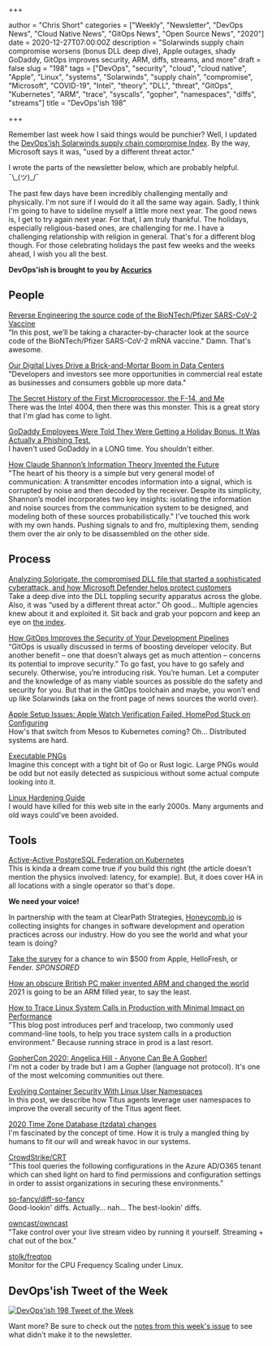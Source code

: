 +++

author = "Chris Short"
categories = ["Weekly", "Newsletter", "DevOps News", "Cloud Native News", "GitOps News", "Open Source News", "2020"]
date = 2020-12-27T07:00:00Z
description = "Solarwinds supply chain compromise worsens (bonus DLL deep dive), Apple outages, shady GoDaddy, GitOps improves security, ARM, diffs, streams, and more"
draft = false
slug = "198"
tags = ["DevOps", "security", "cloud", "cloud native", "Apple", "Linux", "systems", "Solarwinds", "supply chain", "compromise", "Microsoft", "COVID-19", "Intel", "theory", "DLL", "threat", "GitOps", "Kubernetes", "ARM", "trace", "syscalls", "gopher", "namespaces", "diffs", "streams"]
title = "DevOps'ish 198"

+++

Remember last week how I said things would be punchier? Well, I updated the [DevOps'ish Solarwinds supply chain compromise Index](https://devopsish.com/solarwinds-supply-chain-compromise/). By the way, Microsoft says it was, "used by a different threat actor."

I wrote the parts of the newsletter below, which are probably helpful. ¯\\\_(ツ)\_/¯

The past few days have been incredibly challenging mentally and physically. I'm not sure if I would do it all the same way again. Sadly, I think I'm going to have to sideline myself a little more next year. The good news is, I get to try again next year. For that, I am truly thankful. The holidays, especially religious-based ones, are challenging for me. I have a challenging relationship with religion in general. That's for a different blog though. For those celebrating holidays the past few weeks and the weeks ahead, I wish you all the best.

**DevOps'ish is brought to you by** [**Accurics**](https://www.accurics.com/?utm_source=newsletter&utm_medium=devopsish&utm_campaign=198)

## People

[Reverse Engineering the source code of the BioNTech/Pfizer SARS-CoV-2 Vaccine](https://berthub.eu/articles/posts/reverse-engineering-source-code-of-the-biontech-pfizer-vaccine/)  
"In this post, we’ll be taking a character-by-character look at the source code of the BioNTech/Pfizer SARS-CoV-2 mRNA vaccine." Damn. That's awesome.

[Our Digital Lives Drive a Brick-and-Mortar Boom in Data Centers](https://www.nytimes.com/2020/12/22/business/data-storage-centers-coronavirus.html)  
"Developers and investors see more opportunities in commercial real estate as businesses and consumers gobble up more data."

[The Secret History of the First Microprocessor, the F-14, and Me](https://www.wired.com/story/secret-history-of-the-first-microprocessor-f-14/)  
There was the Intel 4004, then there was this monster. This is a great story that I'm glad has come to light.

[GoDaddy Employees Were Told They Were Getting a Holiday Bonus. It Was Actually a Phishing Test.](https://coppercourier.com/story/godaddy-employees-holiday-bonus-secruity-test/)  
I haven't used GoDaddy in a LONG time. You shouldn't either.

[How Claude Shannon’s Information Theory Invented the Future](https://www.quantamagazine.org/how-claude-shannons-information-theory-invented-the-future-20201222/)  
"The heart of his theory is a simple but very general model of communication: A transmitter encodes information into a signal, which is corrupted by noise and then decoded by the receiver. Despite its simplicity, Shannon’s model incorporates two key insights: isolating the information and noise sources from the communication system to be designed, and modeling both of these sources probabilistically." I've touched this work with my own hands. Pushing signals to and fro, multiplexing them, sending them over the air only to be disassembled on the other side.

## Process

[Analyzing Solorigate, the compromised DLL file that started a sophisticated cyberattack, and how Microsoft Defender helps protect customers](https://www.microsoft.com/security/blog/2020/12/18/analyzing-solorigate-the-compromised-dll-file-that-started-a-sophisticated-cyberattack-and-how-microsoft-defender-helps-protect/)  
Take a deep dive into the DLL toppling security apparatus across the globe. Also, it was “used by a different threat actor.” Oh good… Multiple agencies knew about it and exploited it. Sit back and grab your popcorn and keep an eye on [the index](https://devopsish.com/solarwinds-supply-chain-compromise/).

[How GitOps Improves the Security of Your Development Pipelines](https://www.weave.works/blog/how-gitops-improves-security-development-pipelines)  
“GitOps is usually discussed in terms of boosting developer velocity. But another benefit – one that doesn’t always get as much attention – concerns its potential to improve security.” To go fast, you have to go safely and securely. Otherwise, you’re introducing risk. You’re human. Let a computer and the knowledge of as many viable sources as possible do the safety and security for you. But that in the GitOps toolchain and maybe, you won’t end up like Solarwinds (aka on the front page of news sources the world over).

[Apple Setup Issues: Apple Watch Verification Failed, HomePod Stuck on Configuring](https://www.macrumors.com/2020/12/25/apple-verification-failed-stuck-configuring/)  
How's that switch from Mesos to Kubernetes coming? Oh... Distributed systems are hard.

[Executable PNGs](https://djharper.dev/post/2020/12/26/executable-pngs/)  
Imagine this concept with a tight bit of Go or Rust logic. Large PNGs would be odd but not easily detected as suspicious without some actual compute looking into it.

[Linux Hardening Guide](https://madaidans-insecurities.github.io/guides/linux-hardening.html)  
I would have killed for this web site in the early 2000s. Many arguments and old ways could've been avoided.

## Tools

[Active-Active PostgreSQL Federation on Kubernetes](https://info.crunchydata.com/blog/active-active-postgres-federation-on-kubernetes)  
This is kinda a dream come true if you build this right (the article doesn't mention the physics involved: latency, for example). But, it does cover HA in all locations with a single operator so that's dope.

**We need your voice!**

In partnership with the team at ClearPath Strategies, [Honeycomb.io](https://www.honeycomb.io/?&utm_source=devopsish&utm_medium=newsletter&utm_campaign=ad&utm_content=honeycomb-homepage-devopish) is collecting insights for changes in software development and operation practices across our industry. How do you see the world and what your team is doing?

[Take the survey](https://clearpathstrategies.sjc1.qualtrics.com/jfe/form/SV_cMAECZ6jv5wmjrL?&utm_source=devopsish&utm_medium=newsletter&utm_campaign=ad&utm_keyword=&utm_content=software-production-excellence-survey-clearpath-devopsish&utm_adgroup=) for a chance to win $500 from Apple, HelloFresh, or Fender. *SPONSORED*

[How an obscure British PC maker invented ARM and changed the world](https://arstechnica.com/features/2020/12/how-an-obscure-british-pc-maker-invented-arm-and-changed-the-world/)  
2021 is going to be an ARM filled year, to say the least.

[How to Trace Linux System Calls in Production with Minimal Impact on Performance](https://pingcap.com/blog/how-to-trace-linux-system-calls-in-production-with-minimal-impact-on-performance)  
"This blog post introduces perf and traceloop, two commonly used command-line tools, to help you trace system calls in a production environment." Because running strace in prod is a last resort.

[GopherCon 2020: Angelica Hill - Anyone Can Be A Gopher!](https://www.youtube.com/watch?v=WNBzMtIaXwE&feature=share)  
I'm not a coder by trade but I am a Gopher (language not protocol). It's one of the most welcoming communities out there.

[Evolving Container Security With Linux User Namespaces](https://netflixtechblog.com/evolving-container-security-with-linux-user-namespaces-afbe3308c082)  
In this post, we describe how Titus agents leverage user namespaces to improve the overall security of the Titus agent fleet.

[2020 Time Zone Database (tzdata) changes](https://developers.redhat.com/blog/2020/12/25/2020-time-zone-database-tzdata-changes/)  
I'm fascinated by the concept of time. How it is truly a mangled thing by humans to fit our will and wreak havoc in our systems.

[CrowdStrike/CRT](https://github.com/CrowdStrike/CRT)  
"This tool queries the following configurations in the Azure AD/O365 tenant which can shed light on hard to find permissions and configuration settings in order to assist organizations in securing these environments."

[so-fancy/diff-so-fancy](https://github.com/so-fancy/diff-so-fancy)  
Good-lookin' diffs. Actually… nah… The best-lookin' diffs.

[owncast/owncast](https://github.com/owncast/owncast)  
"Take control over your live stream video by running it yourself. Streaming + chat out of the box."

[stolk/freqtop](https://github.com/stolk/freqtop)  
Monitor for the CPU Frequency Scaling under Linux.

## DevOps'ish Tweet of the Week

[![DevOps'ish 198 Tweet of the Week](https://shortcdn.com/file/devopsish/198-devopsish-tweet-of-the-week.png)](https://twitter.com/askvirginia/status/1340431843422855172)

Want more? Be sure to check out the [notes from this week's issue](https://devopsish.com/198/notes/) to see what didn't make it to the newsletter.
